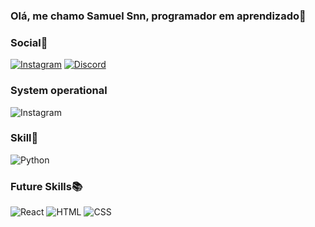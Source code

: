 
### Olá, me chamo Samuel Snn, programador em aprendizado🤙


### Social📱
<a href="https://www.instagram.com/samukr_/" rel="nofollow"><img src="https://camo.githubusercontent.com/e88b326e12e136181c26ad547ba4e55692e4029c0d5ea91821ea69aeadb7b3f5/68747470733a2f2f736b696c6c732e7468696a732e67672f69636f6e733f693d696e7374616772616d" alt="Instagram" data-canonical-src="https://skills.thijs.gg/icons?i=instagram" style="max-width: 100%;"></a>
[![Discord](https://img.shields.io/badge/Discord-7289DA?style=for-the-badge&logo=discord&logoColor=white)](https://discord.gg/Qs4VrfhFHy)


### System operational
![Instagram](https://img.shields.io/badge/Windows-0078D6?style=for-the-badge&logo=windows&logoColor=white)

### Skill🚀
![Python](https://img.shields.io/badge/Python-3776AB?style=for-the-badge&logo=python&logoColor=white)

### Future Skills📚
![React](https://img.shields.io/badge/React-20232A?style=for-the-badge&logo=react&logoColor=61DAFB)
![HTML](https://img.shields.io/badge/HTML-239120?style=for-the-badge&logo=html5&logoColor=white)
![CSS](https://img.shields.io/badge/CSS-239120?&style=for-the-badge&logo=css3&logoColor=white)
